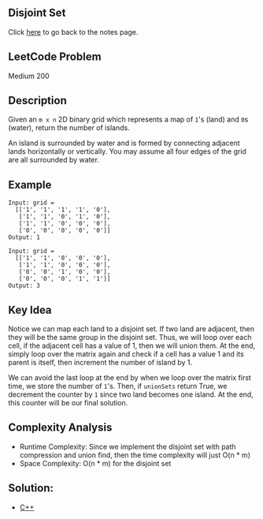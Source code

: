## Disjoint Set
Click [here](../notes.md) to go back to the notes page.

## LeetCode Problem
Medium 200

## Description
Given an `m x n` 2D binary grid which represents a map of `1`'s (land) and `0`s (water), return the number of islands.

An island is surrounded by water and is formed by connecting adjacent lands horizontally or vertically. You may assume all four edges of the grid are all surrounded by water.

## Example
```
Input: grid =
  [['1', '1', '1', '1', '0'],
   ['1', '1', '0', '1', '0'],
   ['1', '1', '0', '0', '0'],
   ['0', '0', '0', '0', '0']]
Output: 1

Input: grid =
  [['1', '1', '0', '0', '0'],
   ['1', '1', '0', '0', '0'],
   ['0', '0', '1', '0', '0'],
   ['0', '0', '0', '1', '1']]
Output: 3
```

## Key Idea
Notice we can map each land to a disjoint set. If two land are adjacent, then they will be the same group in the disjoint set. Thus, we will loop over each cell, if the adjacent cell has a value of 1, then we will union them. At the end, simply loop over the matrix again and check if a cell has a value 1 and its parent is itself, then increment the number of island by 1.

We can avoid the last loop at the end by when we loop over the matrix first time, we store the number of `1`'s. Then, if `unionSets` return True, we decrement the counter by `1` since two land becomes one island. At the end, this counter will be our final solution.

## Complexity Analysis
- Runtime Complexity: Since we implement the disjoint set with path compression and union find, then the time complexity will just O(n * m)
- Space Complexity: O(n * m) for the disjoint set

## Solution:
- [C++](soluition.cpp)